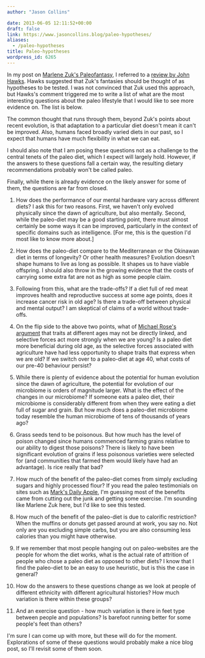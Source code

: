 ```yaml
---
author: "Jason Collins"

date: 2013-06-05 12:11:52+00:00
draft: false
link: https://www.jasoncollins.blog/paleo-hypotheses/
aliases:
  - /paleo-hypotheses
title: Paleo-hypotheses
wordpress_id: 6265
---
```


In my post on [Marlene Zuk's Paleofantasy](https://www.jasoncollins.blog/zuks-paleofantasy/), I referred to a [review by John Hawks](https://doi.org/10.1038/495172a). Hawks suggested that Zuk's fantasies should be thought of as hypotheses to be tested. I was not convinced that Zuk used this approach, but Hawks's comment triggered me to write a list of what are the most interesting questions about the paleo lifestyle that I would like to see more evidence on. The list is below.

The common thought that runs through them, beyond Zuk's points about recent evolution, is that adaptation to a particular diet doesn't mean it can't be improved. Also, humans faced broadly varied diets in our past, so I expect that humans have much flexibility in what we can eat.

I should also note that I am posing these questions not as a challenge to the central tenets of the paleo diet, which I expect will largely hold. However, if the answers to these questions fall a certain way, the resulting dietary recommendations probably won't be called paleo.

Finally, while there is already evidence on the likely answer for some of them, the questions are far from closed.



	
  1. How does the performance of our mental hardware vary across different diets? I ask this for two reasons. First, we haven't only evolved physically since the dawn of agriculture, but also mentally. Second, while the paleo-diet may be a good starting point, there must almost certainly be some ways it can be improved, particularly in the context of specific domains such as intelligence. [For me, this is the question I'd most like to know more about.]

	
  2. How does the paleo-diet compare to the Mediterranean or the Okinawan diet in terms of longevity? Or other health measures? Evolution doesn't shape humans to live as long as possible. It shapes us to have viable offspring. I should also throw in the growing evidence that the costs of carrying some extra fat are not as high as some people claim.

	
  3. Following from this, what are the trade-offs? If a diet full of red meat improves health and reproductive success at some age points, does it increase cancer risk in old age? Is there a trade-off between physical and mental output? I am skeptical of claims of a world without trade-offs.

	
  4. On the flip side to the above two points, what of [Michael Rose's argument](http://55theses.org/) that traits at different ages may not be directly linked, and selective forces act more strongly when we are young? Is a paleo diet more beneficial during old age, as the selective forces associated with agriculture have had less opportunity to shape traits that express when we are old? If we switch over to a paleo-diet at age 40, what costs of our pre-40 behaviour persist?

	
  5. While there is plenty of evidence about the potential for human evolution since the dawn of agriculture, the potential for evolution of our microbiome is orders of magnitude larger. What is the effect of the changes in our microbiome? If someone eats a paleo diet, their microbiome is considerably different from when they were eating a diet full of sugar and grain. But how much does a paleo-diet microbiome today resemble the human microbiome of tens of thousands of years ago?

	
  6. Grass seeds tend to be poisonous. But how much has the level of poison changed since humans commenced farming grains relative to our ability to digest those poisons? There is likely to have been significant evolution of grains if less poisonous varieties were selected for (and communities that farmed them would likely have had an advantage). Is rice really that bad?

	
  7. How much of the benefit of the paleo-diet comes from simply excluding sugars and highly processed flour? If you read the paleo testimonials on sites such as [Mark's Daily Apple](http://www.marksdailyapple.com/), I'm guessing most of the benefits came from cutting out the junk and getting some exercise. I'm sounding like Marlene Zuk here, but I'd like to see this tested.

	
  8. How much of the benefit of the paleo-diet is due to calorific restriction? When the muffins or donuts get passed around at work, you say no. Not only are you excluding simple carbs, but you are also consuming less calories than you might have otherwise.

	
  9. If we remember that most people hanging out on paleo-websites are the people for whom the diet works, what is the actual rate of attrition of people who chose a paleo diet as opposed to other diets? I know that I find the paleo-diet to be an easy to use heuristic, but is this the case in general?

	
  10. How do the answers to these questions change as we look at people of different ethnicity with different agricultural histories? How much variation is there within these groups?

	
  11. And an exercise question - how much variation is there in feet type between people and populations? Is barefoot running better for some people's feet than others?


I'm sure I can come up with more, but these will do for the moment. Explorations of some of these questions would probably make a nice blog post, so I'll revisit some of them soon.
